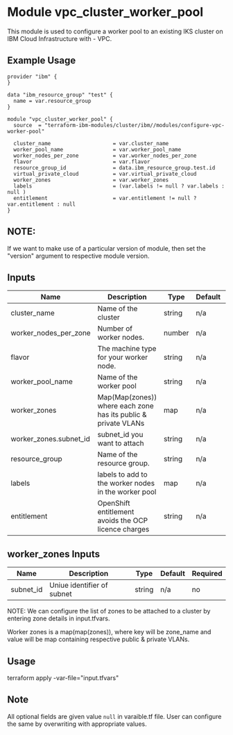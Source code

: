 # Module vpc_cluster_worker_pool

This module is used to configure a worker pool to an existing IKS cluster on IBM Cloud Infrastructure with - VPC.

## Example Usage
```
provider "ibm" {
}

data "ibm_resource_group" "test" {
  name = var.resource_group
}

module "vpc_cluster_worker_pool" {
  source  = "terraform-ibm-modules/cluster/ibm//modules/configure-vpc-worker-pool"

  cluster_name                    = var.cluster_name
  worker_pool_name                = var.worker_pool_name
  worker_nodes_per_zone           = var.worker_nodes_per_zone
  flavor                          = var.flavor
  resource_group_id               = data.ibm_resource_group.test.id
  virtual_private_cloud           = var.virtual_private_cloud
  worker_zones                    = var.worker_zones
  labels                          = (var.labels != null ? var.labels : null )
  entitlement                     = var.entitlement != null ? var.entitlement : null
}
```
## NOTE: 

If we want to make use of a particular version of module, then set the "version" argument to respective module version.

<!-- BEGINNING OF PRE-COMMIT-TERRAFORM DOCS HOOK -->
## Inputs

| Name                              | Description                                                    | Type   | Default | Required |
|-----------------------------------|----------------------------------------------------------------|--------|---------|----------|
| cluster\_name                     | Name of the cluster                                            | string | n/a     | yes      |
| worker\_nodes\_per\_zone          | Number of worker nodes.                                        | number | n/a     | yes      |
| flavor                            | The machine type for your worker node.                         | string | n/a     | yes      |
| worker\_pool\_name                | Name of the worker pool                                        | string | n/a     | yes      |
| worker\_zones                     | Map(Map(zones)) where each zone has its public & private VLANs | map    | n/a     | yes      |
| worker\_zones.subnet_id           | subnet_id you want to attach                                   | string | n/a     | yes      |
| resource\_group                   |  Name of the resource group.                                   | string | n/a     | no       |
| labels                            | labels to add to the worker nodes in the worker pool           | map    | n/a     | no       |
| entitlement                       | OpenShift entitlement avoids the OCP licence charges           | string | n/a     | no       |

<!-- END OF PRE-COMMIT-TERRAFORM DOCS HOOK -->

<!-- BEGINNING OF PRE-COMMIT-TERRAFORM DOCS HOOK -->

## worker_zones Inputs 

| Name                              | Description                                           | Type   | Default | Required |
|-----------------------------------|-------------------------------------------------------|--------|---------|----------|
| subnet_id                         | Uniue identifier of subnet                            | string | n/a     | no       |

<!-- END OF PRE-COMMIT-TERRAFORM DOCS HOOK -->

NOTE: We can configure the list of zones to be attached to a cluster by entering zone details in input.tfvars.

Worker zones is a map(map(zones)), where key will be zone_name and value will be map containing respective public & private VLANs. 

## Usage

terraform apply -var-file="input.tfvars"

## Note

All optional fields are given value `null` in varaible.tf file. User can configure the same by overwriting with appropriate values.

